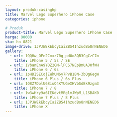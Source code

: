 ```yaml
---
layout: produk-casinghp
title: Marvel Lego Superhero iPhone Case
categories: iphone

# Produk
product-title: Marvel Lego Superhero iPhone Case
harga: 90000
sku: hn-0821
image-drive: 1JPJWEkEbcyIaiZBS4IhzudBo8nNENED6
gallery:
  - url: 1QQHw_OFe2Cmxz70g_pd0o8QB3CgCzC7m
    title: iPhone 5 / 5s / SE
  - url: 1VbanEnA9YOZ2GM-lPCS7NEpBmUAJ0fWH
    title: iPhone 6 / 6s
  - url: 1pHDISECojEWhUM6y7PvB1BN-3bQg6egW
    title: iPhone 6 Plus / 6s Plus
  - url: 1O8Z7DolU68iuQ4KYUGeXHVbSdBk9zgm3
    title: iPhone 7 / 8
  - url: 1w3wHry9a6IEKdvtMRglmJWpM_L1SBAK0
    title: iPhone 7 Plus / 8 Plus
  - url: 1JPJWEkEbcyIaiZBS4IhzudBo8nNENED6
    title: iPhone X
---
```

